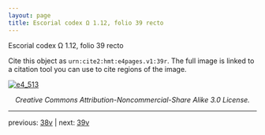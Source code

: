 ```yaml
---
layout: page
title: Escorial codex Ω 1.12, folio 39 recto
---
```


Escorial codex Ω 1.12, folio 39 recto

Cite this object as `urn:cite2:hmt:e4pages.v1:39r`.  The full image is linked to a citation tool you can use to cite regions of the image.

[![e4_513](http://www.homermultitext.org/iipsrv?IIIF=/project/homer/pyramidal/deepzoom/hmt/e4img/2017a/e4_513.tif/full/800,/0/default.jpg)](http://www.homermultitext.org/ict2/?urn=urn:cite2:hmt:e4img.2017a:e4_513) 

<p style="text-align: center; font-style: italic;">Creative Commons Attribution-Noncommercial-Share Alike 3.0 License.</p>

---

previous: [38v](../38v/) | next: [39v](../39v/)